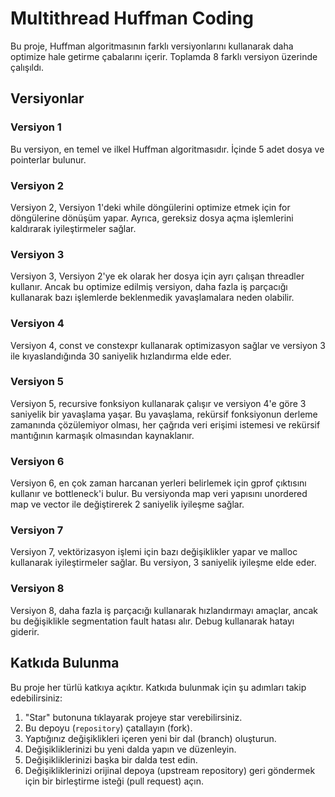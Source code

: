# Multithread Huffman Coding 
Bu proje, Huffman algoritmasının farklı versiyonlarını kullanarak daha optimize hale getirme çabalarını içerir. Toplamda 8 farklı versiyon üzerinde çalışıldı.

## Versiyonlar

### Versiyon 1

Bu versiyon, en temel ve ilkel Huffman algoritmasıdır. İçinde 5 adet dosya ve pointerlar bulunur.

### Versiyon 2

Versiyon 2, Versiyon 1'deki while döngülerini optimize etmek için for döngülerine dönüşüm yapar. Ayrıca, gereksiz dosya açma işlemlerini kaldırarak iyileştirmeler sağlar.

### Versiyon 3

Versiyon 3, Versiyon 2'ye ek olarak her dosya için ayrı çalışan threadler kullanır. Ancak bu optimize edilmiş versiyon, daha fazla iş parçacığı kullanarak bazı işlemlerde beklenmedik yavaşlamalara neden olabilir.

### Versiyon 4

Versiyon 4, const ve constexpr kullanarak optimizasyon sağlar ve versiyon 3 ile kıyaslandığında 30 saniyelik hızlandırma elde eder.

### Versiyon 5

Versiyon 5, recursive fonksiyon kullanarak çalışır ve versiyon 4'e göre 3 saniyelik bir yavaşlama yaşar. Bu yavaşlama, rekürsif fonksiyonun derleme zamanında çözülemiyor olması, her çağrıda veri erişimi istemesi ve rekürsif mantığının karmaşık olmasından kaynaklanır.

### Versiyon 6

Versiyon 6, en çok zaman harcanan yerleri belirlemek için gprof çıktısını kullanır ve bottleneck'i bulur. Bu versiyonda map veri yapısını unordered map ve vector ile değiştirerek 2 saniyelik iyileşme sağlar.

### Versiyon 7

Versiyon 7, vektörizasyon işlemi için bazı değişiklikler yapar ve malloc kullanarak iyileştirmeler sağlar. Bu versiyon, 3 saniyelik iyileşme elde eder.

### Versiyon 8

Versiyon 8, daha fazla iş parçacığı kullanarak hızlandırmayı amaçlar, ancak bu değişiklikle segmentation fault hatası alır. Debug kullanarak hatayı giderir.







## Katkıda Bulunma
Bu proje her türlü katkıya açıktır. Katkıda bulunmak için şu adımları takip edebilirsiniz:

1. "Star" butonuna tıklayarak projeye star verebilirsiniz.
2. Bu depoyu (`repository`) çatallayın (fork).
3. Yaptığınız değişiklikleri içeren yeni bir dal (branch) oluşturun.
4. Değişikliklerinizi bu yeni dalda yapın ve düzenleyin.
5. Değişikliklerinizi başka bir dalda test edin.
6. Değişikliklerinizi orijinal depoya (upstream repository) geri göndermek için bir birleştirme isteği (pull request) açın.
